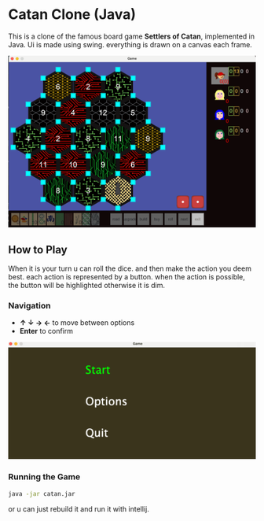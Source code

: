 # Catan Clone (Java)  
This is a clone of the famous board game **Settlers of Catan**, implemented in Java.
Ui is made using swing. everything is drawn on a canvas each frame.

![Catan Clone Screenshot](./captures/screen1.png)  


## How to Play  

When it is your turn u can roll the dice. and then make the action you deem best.
each action is represented by a button. when the action is possible, the button
will be highlighted otherwise it is dim.

### Navigation  
- **↑ ↓ → ←** to move between options  
- **Enter** to confirm  

![Menu Navigation Example](./captures/screen4.png)  

### Running the Game  
```bash
java -jar catan.jar
```

or u can just rebuild it and run it with intellij.